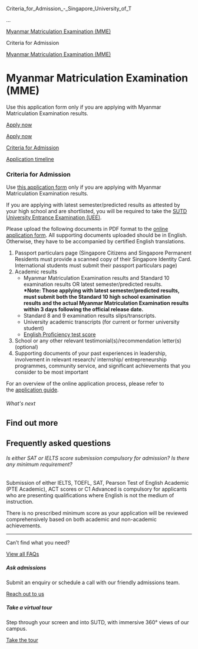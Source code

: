 Criteria_for_Admission_-_Singapore_University_of_T



…

 [Myanmar Matriculation Examination (MME)](/admissions/undergraduate/myanmar-matriculation-examination-mme) 

Criteria for Admission

[Myanmar Matriculation Examination (MME)](https://www.sutd.edu.sg/admissions/undergraduate/myanmar-matriculation-examination-mme)

Myanmar Matriculation Examination (MME)
=======================================

Use this application form only if you are applying with Myanmar Matriculation Examination results.

[Apply now](https://admission.sutd.edu.sg/psp/CSADM1PRD/APPLICANT/HRMS/?cmd=login&languageCd=ENG&)




[Apply now](https://admission.sutd.edu.sg/psp/CSADM1PRD/APPLICANT/HRMS/?cmd=login&languageCd=ENG&)

[Criteria for Admission](/admissions/undergraduate/myanmar-matriculation-examination-mme/criteria-for-admission/#tabs)

[Application timeline](/admissions/undergraduate/myanmar-matriculation-examination-mme/application-timeline/#tabs)

### Criteria for Admission

Use [this application form](https://admission.sutd.edu.sg/psp/CSADM1PRD/APPLICANT/HRMS/?cmd=login&languageCd=ENG&) only if you are applying with Myanmar Matriculation Examination results.

If you are applying with latest semester/predicted results as attested by your high school and are shortlisted, you will be required to take the [SUTD University Entrance Examination (UEE)](/admissions/undergraduate/sutd-uee/criteria-for-admission/).

Please upload the following documents in PDF format to the [online application form](https://admission.sutd.edu.sg/psp/CSADM1PRD/APPLICANT/HRMS/?cmd=login&languageCd=ENG&). All supporting documents uploaded should be in English. Otherwise, they have to be accompanied by certified English translations.

1. Passport particulars page (Singapore Citizens and Singapore Permanent Residents must provide a scanned copy of their Singapore Identity Card. International students must submit their passport particulars page)
2. Academic results
   * Myanmar Matriculation Examination results and Standard 10 examination results OR latest semester/predicted results.  
     **\*Note: Those applying with latest semester/predicted results, must submit both the Standard 10 high school examination results and the actual Myanmar Matriculation Examination results within 3 days following the official release date.**
   * Standard 8 and 9 examination results slips/transcripts.
   * University academic transcripts (for current or former university student)
   * [English Proficiency test score](/admissions/undergraduate/admission-requirements/international-qualifications)
3. School or any other relevant testimonial(s)/recommendation letter(s) (optional)
4. Supporting documents of your past experiences in leadership, involvement in relevant research/ internship/ entrepreneurship programmes, community service, and significant achievements that you consider to be most important

For an overview of the online application process, please refer to the [application guide](/admissions/undergraduate/application-guide/).

###### What's next

Find out more
-------------

Frequently asked questions
--------------------------

###### Is either SAT or IELTS score submission compulsory for admission? Is there any minimum requirement?

Submission of either IELTS, TOEFL, SAT, Pearson Test of English Academic (PTE Academic), ACT scores or C1 Advanced is compulsory for applicants who are presenting qualifications where English is not the medium of instruction.

There is no prescribed minimum score as your application will be reviewed comprehensively based on both academic and non-academic achievements.

---

Can’t find what you need?

[View all FAQs](/admissions/undergraduate/faq/?faq-category=1655)

##### Ask admissions

Submit an enquiry or schedule a call with our friendly admissions team.

[Reach out to us](/admissions/undergraduate/ask-admissions/)

##### Take a virtual tour

Step through your screen and into SUTD, with immersive 360° views of our campus.

[Take the tour](https://virtualtour.sutd.edu.sg/)

